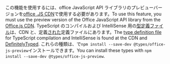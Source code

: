 <span data-ttu-id="bccea-101">この機能を使用するには、office JavaScript API ライブラリのプレビューバージョンを[office .JS CDN](https://appsforoffice.microsoft.com/lib/beta/hosted/office.js)で使用する必要があります。</span><span class="sxs-lookup"><span data-stu-id="bccea-101">To use this feature, you must use the preview version of the Office JavaScript API library from the [Office.js CDN](https://appsforoffice.microsoft.com/lib/beta/hosted/office.js).</span></span> <span data-ttu-id="bccea-102">TypeScript のコンパイルおよび IntelliSense 用の[型定義ファイル](https://appsforoffice.microsoft.com/lib/beta/hosted/office.d.ts)は、CDN と、定義[された](https://raw.githubusercontent.com/DefinitelyTyped/DefinitelyTyped/master/types/office-js-preview/index.d.ts)定義ファイルにあります。</span><span class="sxs-lookup"><span data-stu-id="bccea-102">The [type definition file](https://appsforoffice.microsoft.com/lib/beta/hosted/office.d.ts) for TypeScript compilation and IntelliSense is found at the CDN and [DefinitelyTyped](https://raw.githubusercontent.com/DefinitelyTyped/DefinitelyTyped/master/types/office-js-preview/index.d.ts).</span></span> <span data-ttu-id="bccea-103">これらの種類は、で`npm install --save-dev @types/office-js-preview`インストールできます。</span><span class="sxs-lookup"><span data-stu-id="bccea-103">You can install these types with `npm install --save-dev @types/office-js-preview`.</span></span>